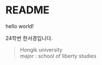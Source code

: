 README
======
hello world!

24학번 한서경입니다.

> Hongik university     
> major : school of liberty studies
